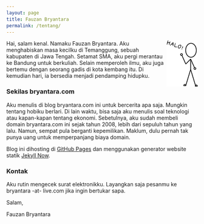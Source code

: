 ```yaml
---
layout: page
title: Fauzan Bryantara
permalink: /tentang/
---
```


<img align="right" src="/images/h.png">
Hai, salam kenal. Namaku Fauzan Bryantara. Aku menghabiskan masa kecilku di Temanggung, sebuah kabupaten di Jawa Tengah. Setamat SMA, aku pergi merantau ke Bandung untuk berkuliah. Selain memperoleh ilmu, aku juga bertemu dengan seorang gadis di kota kembang itu. Di kemudian hari, ia bersedia menjadi pendamping hidupku.

### Sekilas bryantara.com
Aku menulis di blog bryantara.com ini untuk bercerita apa saja. Mungkin tentang hobiku berlari. Di lain waktu, bisa saja aku menulis soal teknologi atau kapan-kapan tentang ekonomi. Sebetulnya, aku sudah membeli domain bryantara.com ini sejak tahun 2008, lebih dari sepuluh tahun yang lalu. Namun, sempat pula berganti kepemilikan. Maklum, dulu pernah tak punya uang untuk memperpanjang biaya domain. 

Blog ini dihosting di [GitHub Pages](https://pages.github.com/) dan menggunakan generator website statik [Jekyll Now](https://www.jekyllnow.com/).

### Kontak
Aku rutin mengecek surat elektronikku. Layangkan saja pesanmu ke bryantara -at- live.com jika ingin bertukar sapa. 


Salam,

Fauzan Bryantara
